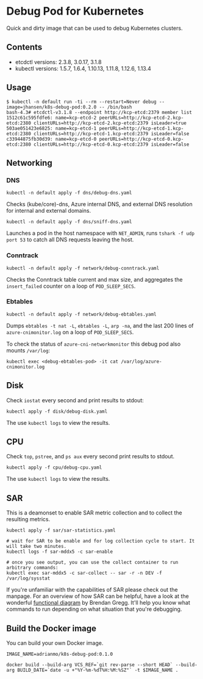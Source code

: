 # Debug Pod for Kubernetes

Quick and dirty image that can be used to debug Kubernetes clusters.

## Contents

* etcdctl versions: 2.3.8, 3.0.17, 3.1.8
* kubectl versions: 1.5.7, 1.6.4, 1.10.13, 1.11.8, 1.12.6, 1.13.4

## Usage

```
$ kubectl -n default run -ti --rm --restart=Never debug --image=jhansen/k8s-debug-pod:0.2.0 -- /bin/bash
bash-4.3# etcdctl-v3.1.8 --endpoint http://kcp-etcd:2379 member list
1512c61c595fdfe6: name=kcp-etcd-2 peerURLs=http://kcp-etcd-2.kcp-etcd:2380 clientURLs=http://kcp-etcd-2.kcp-etcd:2379 isLeader=true
503ae051423e6825: name=kcp-etcd-1 peerURLs=http://kcp-etcd-1.kcp-etcd:2380 clientURLs=http://kcp-etcd-1.kcp-etcd:2379 isLeader=false
c33944875fb30d39: name=kcp-etcd-0 peerURLs=http://kcp-etcd-0.kcp-etcd:2380 clientURLs=http://kcp-etcd-0.kcp-etcd:2379 isLeader=false
```

## Networking

### DNS

```console
kubectl -n default apply -f dns/debug-dns.yaml
```

Checks (kube/core)-dns, Azure internal DNS, and external DNS resolution for internal and external domains.

```console
kubectl -n default apply -f dns/sniff-dns.yaml
```

Launches a pod in the host namespace with `NET_ADMIN`, runs `tshark -f udp port 53` to catch all DNS requests leaving the host.

### Conntrack

```console
kubectl -n default apply -f network/debug-conntrack.yaml
```

Checks the Conntrack table current and max size, and aggregates the `insert_failed` counter on a loop of `POD_SLEEP_SECS`.

### Ebtables

```console
kubectl -n default apply -f network/debug-ebtables.yaml
```

Dumps `ebtables -t nat -L`, `ebtables -L`, `arp -na`, and the last 200 lines of `azure-cnimonitor.log` on a loop of `POD_SLEEP_SECS`.

To check the status of `azure-cni-networkmonitor` this debug pod also mounts `/var/log`:

```console
kubectl exec <debug-ebtables-pod> -it cat /var/log/azure-cnimonitor.log
```

## Disk

Check `iostat` every second and print results to stdout:

```
kubectl apply -f disk/debug-disk.yaml
```

The use `kubectl logs` to view the results.

## CPU

Check `top`, `pstree`, and `ps aux` every second print results to stdout.

```
kubectl apply -f cpu/debug-cpu.yaml
```

The use `kubectl logs` to view the results.

## SAR

This is a deamonset to enable SAR metric collection and to collect the resulting metrics.

```
kubectl apply -f sar/sar-statistics.yaml

# wait for SAR to be enable and for log collection cycle to start. It will take two minutes.
kubectl logs -f sar-mddx5 -c sar-enable

# once you see output, you can use the collect container to run arbitrary commands:
kubectl exec sar-mddx5 -c sar-collect -- sar -r -n DEV -f /var/log/sysstat
```

If you're unfamiliar with the capabilities of SAR please check out the manpage. For an overview of how SAR can be helpful, have a look at the wonderful [functional diagram](http://www.brendangregg.com/Perf/linux_observability_sar) by Brendan Gregg. It'll help you know what commands to run depending on what situation that you're debugging.

## Build the Docker image

You can build your own Docker image.

```
IMAGE_NAME=adrianmo/k8s-debug-pod:0.1.0

docker build --build-arg VCS_REF=`git rev-parse --short HEAD` --build-arg BUILD_DATE=`date -u +"%Y-%m-%dT%H:%M:%SZ"` -t $IMAGE_NAME .
```
